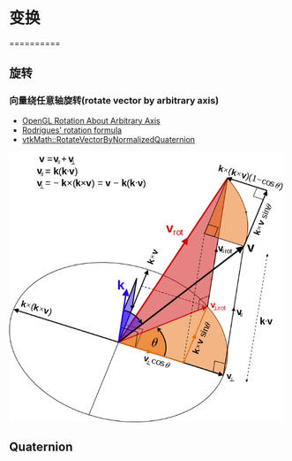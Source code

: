 # 变换
==========

## 旋转

### 向量绕任意轴旋转(rotate vector by arbitrary axis)
- [OpenGL Rotation About Arbitrary Axis](http://www.songho.ca/opengl/gl_rotate.html)
- [Rodrigues' rotation formula](https://en.wikipedia.org/wiki/Rodrigues%27_rotation_formula)
- [vtkMath::RotateVectorByNormalizedQuaternion](https://github.com/Kitware/VTK/blob/master/Common/Core/vtkMath.cxx#L1802)

<!-- ![](img/700px-Orthogonal_decomposition_unit_vector_rodrigues_rotation_formula.svg.png) -->

<img src="img/700px-Orthogonal_decomposition_unit_vector_rodrigues_rotation_formula.svg.png" alt="Rodrigues' rotation formula"  width="500px">


## Quaternion


